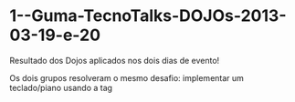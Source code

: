 1--Guma-TecnoTalks-DOJOs-2013-03-19-e-20
========================================

Resultado dos Dojos aplicados nos dois dias de evento!

Os dois grupos resolveram o mesmo desafio: implementar um teclado/piano usando a tag <audio>, controlando a emissão dos sons pelo teclado do computador. O NodeJS foi utilizado para, através de sockets, fazer um streaming das notas que eram tocadas.